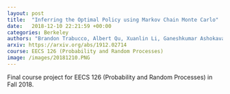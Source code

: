 ```yaml
---
layout: post
title:  "Inferring the Optimal Policy using Markov Chain Monte Carlo"
date:   2018-12-10 22:21:59 +00:00
categories: Berkeley
authors: "Brandon Trabucco, Albert Qu, Xuanlin Li, Ganeshkumar Ashokavardhanan"
arxiv: https://arxiv.org/abs/1912.02714
course: EECS 126 (Probability and Random Processes)
image: /images/20181210.PNG
---
```

Final course project for EECS 126 (Probability and Random Processes) in Fall 2018.